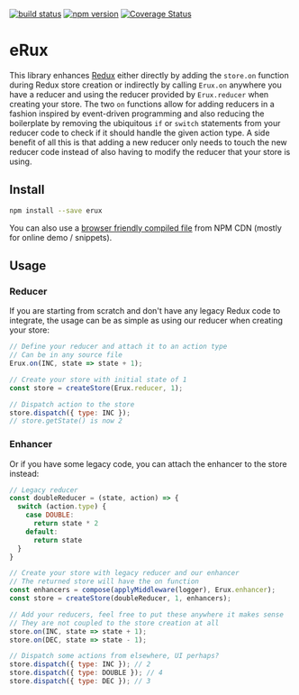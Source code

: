 [![build status](https://img.shields.io/travis/erux/erux/master.svg?style=flat-square)](https://travis-ci.org/erux/erux) 
[![npm version](https://img.shields.io/npm/v/erux.svg?style=flat-square)](https://www.npmjs.com/package/erux)
[![Coverage Status](https://coveralls.io/repos/github/erux/erux/badge.svg?branch=master)](https://coveralls.io/github/erux/erux?branch=master)

# eRux

This library enhances [Redux](https://github.com/reactjs/redux) either directly by adding the `store.on` function during Redux store creation or indirectly by calling `Erux.on` anywhere you have a reducer and using the reducer provided by `Erux.reducer` when creating your store. The two `on` functions allow for adding reducers in a fashion inspired by event-driven programming and also reducing the boilerplate by removing the ubiquitous `if` or `switch` statements from your reducer code to check if it should handle the given action type. A side benefit of all this is that adding a new reducer only needs to touch the new reducer code instead of also having to modify the reducer that your store is using.

## Install

```bash
npm install --save erux
```

You can also use a [browser friendly compiled file](https://npmcdn.com/erux@latest/dist/erux.js) from NPM CDN (mostly for online demo / snippets).


## Usage

### Reducer

If you are starting from scratch and don't have any legacy Redux code to integrate, the usage can be as simple as using our reducer when creating your store:
```js
// Define your reducer and attach it to an action type
// Can be in any source file
Erux.on(INC, state => state + 1);

// Create your store with initial state of 1
const store = createStore(Erux.reducer, 1);

// Dispatch action to the store
store.dispatch({ type: INC });
// store.getState() is now 2
```

### Enhancer

Or if you have some legacy code, you can attach the enhancer to the store instead:
```js
// Legacy reducer
const doubleReducer = (state, action) => {
  switch (action.type) {
    case DOUBLE:
      return state * 2
    default:
      return state
  }
}

// Create your store with legacy reducer and our enhancer
// The returned store will have the on function
const enhancers = compose(applyMiddleware(logger), Erux.enhancer);
const store = createStore(doubleReducer, 1, enhancers);

// Add your reducers, feel free to put these anywhere it makes sense
// They are not coupled to the store creation at all
store.on(INC, state => state + 1);
store.on(DEC, state => state - 1);

// Dispatch some actions from elsewhere, UI perhaps?
store.dispatch({ type: INC }); // 2
store.dispatch({ type: DOUBLE }); // 4
store.dispatch({ type: DEC }); // 3
```
